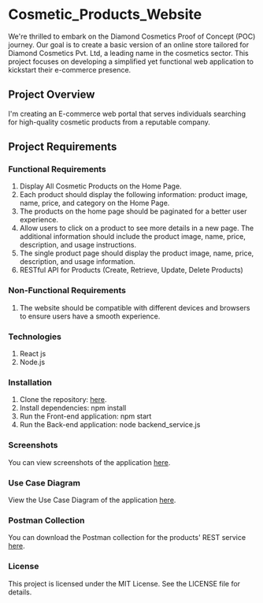 # Cosmetic_Products_Website
We're thrilled to embark on the Diamond Cosmetics Proof of Concept (POC) journey. Our goal is to create a basic version of an online store tailored for Diamond Cosmetics Pvt. Ltd, a leading name in the cosmetics sector. This project focuses on developing a simplified yet functional web application to kickstart their e-commerce presence.

## Project Overview
I'm creating an E-commerce web portal that serves individuals searching for high-quality cosmetic products from a reputable company.

## Project Requirements
### Functional Requirements
1. Display All Cosmetic Products on the Home Page.
2. Each product should display the following information: product image, name, price, and category on the Home Page.
3. The products on the home page should be paginated for a better user experience.
4. Allow users to click on a product to see more details in a new page. The additional information should include the product image, name, price, description, and usage instructions.
5. The single product page should display the product image, name, price, description, and usage information.
6. RESTful API for Products (Create, Retrieve, Update, Delete Products)
   
### Non-Functional Requirements
1. The website should be compatible with different devices and browsers to ensure users have a smooth experience.

### Technologies
1. React js
2. Node.js

### Installation
1. Clone the repository: [here](https://github.com/pavani-weerakoon/cosmetic_website.git).
2. Install dependencies: npm install
3. Run the Front-end application: npm start
4. Run the Back-end application: node backend_service.js

### Screenshots
You can view screenshots of the application  [here](https://github.com/pavani-weerakoon/cosmetic_website/blob/master/screenshots).

### Use Case Diagram
View the  Use Case Diagram of the application [here](https://github.com/pavani-weerakoon/cosmetic_website/blob/master/screenshots/Use_Case.png).

### Postman Collection
You can download the Postman collection for the products' REST service [here](https://github.com/pavani-weerakoon/cosmetic_website/blob/master/screenshots/Cosmetic.postman_collection.json).

### License
This project is licensed under the MIT License. See the LICENSE file for details.
